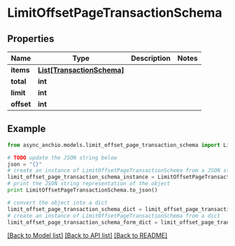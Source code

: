 # LimitOffsetPageTransactionSchema


## Properties

Name | Type | Description | Notes
------------ | ------------- | ------------- | -------------
**items** | [**List[TransactionSchema]**](TransactionSchema.md) |  | 
**total** | **int** |  | 
**limit** | **int** |  | 
**offset** | **int** |  | 

## Example

```python
from async_anchio.models.limit_offset_page_transaction_schema import LimitOffsetPageTransactionSchema

# TODO update the JSON string below
json = "{}"
# create an instance of LimitOffsetPageTransactionSchema from a JSON string
limit_offset_page_transaction_schema_instance = LimitOffsetPageTransactionSchema.from_json(json)
# print the JSON string representation of the object
print LimitOffsetPageTransactionSchema.to_json()

# convert the object into a dict
limit_offset_page_transaction_schema_dict = limit_offset_page_transaction_schema_instance.to_dict()
# create an instance of LimitOffsetPageTransactionSchema from a dict
limit_offset_page_transaction_schema_form_dict = limit_offset_page_transaction_schema.from_dict(limit_offset_page_transaction_schema_dict)
```
[[Back to Model list]](../README.md#documentation-for-models) [[Back to API list]](../README.md#documentation-for-api-endpoints) [[Back to README]](../README.md)


